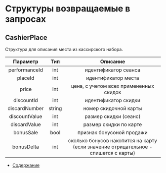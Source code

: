 Структуры возвращаемые в запросах
=====================================

CashierPlace
-------------

Структура для описания места из кассирского набора.

|  Параметр  |  Тип  	|              Описание             	|
|:----------:|:----------:	|:---------------------------------:	|
|  performanceId  |  int  	|      идентификатор сеанса       	|
|   placeId  |   int  	|        идентификатор места        	|
|    price   |    int   	|  цена, с учетом всех примененных скидок               	|
| discountId | int   	|   идентификатор скидки               	|
| discardNumber | string   	| номер скидочной карты |
| discountValue | int   	|   размер скидки (сеанс)               	|
| discardValue | int   	| размер скидки по карте |
| bonusSale | bool   	| признак бонусоной продажи |
| bonusDelta | int   	| сколько бонусов накопится на карту (если значение отрицательное - спишется с карты) |

* [Содержание](../index)
